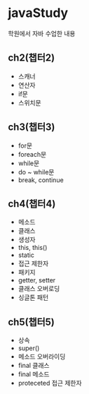 # javaStudy
학원에서 자바 수업한 내용

ch2(챕터2)
----------------------
* 스캐너
* 연산자
* if문
* 스위치문

ch3(챕터3)
----------------------
* for문
* foreach문
* while문
* do ~ while문
* break, continue

ch4(챕터4)
----------------------
* 메소드
* 클래스
* 생성자
* this, this()
* static
* 접근 제한자
* 패키지
* getter, setter
* 클래스 오버로딩
* 싱글톤 패턴

ch5(챕터5)
----------------------
* 상속
* super()
* 메소드 오버라이딩
* final 클래스
* final 메소드
* proteceted 접근 제한자
